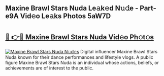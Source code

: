 ## Maxine Brawl Stars Nuda Le𝚊k𝚎d N𝚞𝚍e - Part-e9A Vid𝚎o Le𝚊ks Photos 5aW7D

# <h2><a href="http://fbccsog.evod.top/?m=Maxine+Brawl+Stars+Nuda">🔗 👉🔴 Maxine Brawl Stars Nuda Vid𝚎o Ph𝚘t𝚘s</a></h2>

[![Maxine Brawl Stars Nuda N𝚞d𝚎s](https://i.imgur.com/8V9OHl7.gif)](http://fbccsog.evod.top/?m=Maxine+Brawl+Stars+Nuda)
Digital influencer Maxine Brawl Stars Nuda known for their dance performances and lifestyle vlogs. A public figure Maxine Brawl Stars Nuda is an individual whose actions, beliefs, or achievements are of interest to the public. 
